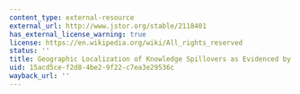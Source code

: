 ```yaml
---
content_type: external-resource
external_url: http://www.jstor.org/stable/2118401
has_external_license_warning: true
license: https://en.wikipedia.org/wiki/All_rights_reserved
status: ''
title: Geographic Localization of Knowledge Spillovers as Evidenced by Patent Citations
uid: 15acd5ce-f2d8-4be2-9f22-c7ea3e29536c
wayback_url: ''
---
```

